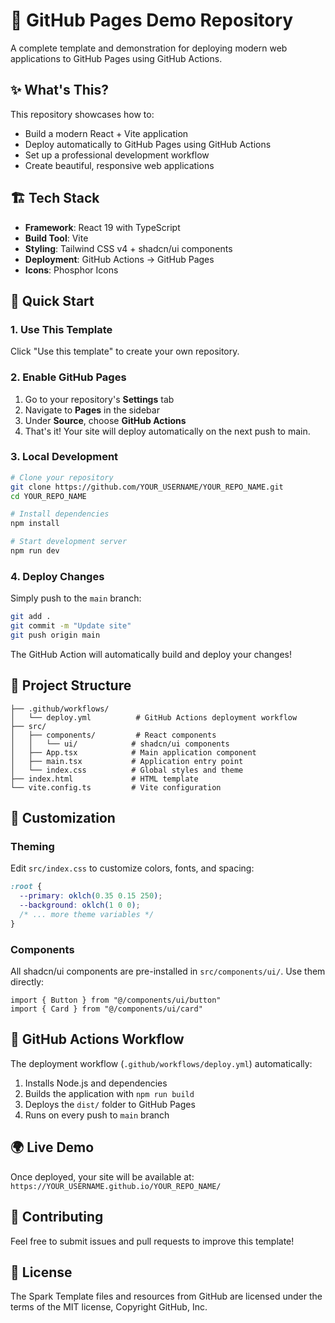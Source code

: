 # 🚀 GitHub Pages Demo Repository

A complete template and demonstration for deploying modern web applications to GitHub Pages using GitHub Actions.

## ✨ What's This?

This repository showcases how to:
- Build a modern React + Vite application
- Deploy automatically to GitHub Pages using GitHub Actions
- Set up a professional development workflow
- Create beautiful, responsive web applications

## 🏗️ Tech Stack

- **Framework**: React 19 with TypeScript
- **Build Tool**: Vite
- **Styling**: Tailwind CSS v4 + shadcn/ui components
- **Deployment**: GitHub Actions → GitHub Pages
- **Icons**: Phosphor Icons

## 🚀 Quick Start

### 1. Use This Template
Click "Use this template" to create your own repository.

### 2. Enable GitHub Pages
1. Go to your repository's **Settings** tab
2. Navigate to **Pages** in the sidebar
3. Under **Source**, choose **GitHub Actions**
4. That's it! Your site will deploy automatically on the next push to main.

### 3. Local Development
```bash
# Clone your repository
git clone https://github.com/YOUR_USERNAME/YOUR_REPO_NAME.git
cd YOUR_REPO_NAME

# Install dependencies
npm install

# Start development server
npm run dev
```

### 4. Deploy Changes
Simply push to the `main` branch:
```bash
git add .
git commit -m "Update site"
git push origin main
```

The GitHub Action will automatically build and deploy your changes!

## 📁 Project Structure

```
├── .github/workflows/
│   └── deploy.yml          # GitHub Actions deployment workflow
├── src/
│   ├── components/         # React components
│   │   └── ui/            # shadcn/ui components
│   ├── App.tsx            # Main application component
│   ├── main.tsx           # Application entry point
│   └── index.css          # Global styles and theme
├── index.html             # HTML template
└── vite.config.ts         # Vite configuration
```

## 🎨 Customization

### Theming
Edit `src/index.css` to customize colors, fonts, and spacing:
```css
:root {
  --primary: oklch(0.35 0.15 250);
  --background: oklch(1 0 0);
  /* ... more theme variables */
}
```

### Components
All shadcn/ui components are pre-installed in `src/components/ui/`. Use them directly:
```tsx
import { Button } from "@/components/ui/button"
import { Card } from "@/components/ui/card"
```

## 🔧 GitHub Actions Workflow

The deployment workflow (`.github/workflows/deploy.yml`) automatically:
1. Installs Node.js and dependencies
2. Builds the application with `npm run build`
3. Deploys the `dist/` folder to GitHub Pages
4. Runs on every push to `main` branch

## 🌍 Live Demo

Once deployed, your site will be available at:
`https://YOUR_USERNAME.github.io/YOUR_REPO_NAME/`

## 🤝 Contributing

Feel free to submit issues and pull requests to improve this template!

## 📄 License 

The Spark Template files and resources from GitHub are licensed under the terms of the MIT license, Copyright GitHub, Inc.